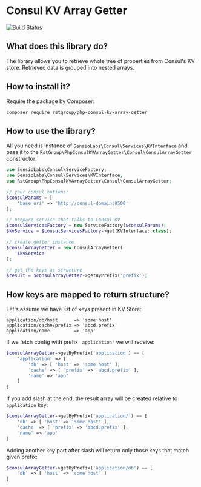 # Consul KV Array Getter

[![Build Status](https://travis-ci.org/rstgroup/php-consul-kv-array-getter.svg?branch=master)](https://travis-ci.org/rstgroup/php-consul-kv-array-getter)

## What does this library do?

The library allows you to retrieve whole tree of properties from Consul's KV store. Retrieved data is grouped into
nested arrays. 

## How to install it?

Require the package by Composer:

```bash
composer require rstgroup/php-consul-kv-array-getter
```

## How to use the library?

All you need is instance of `SensioLabs\Consul\Services\KVInterface` and pass it to
the `RstGroup\PhpConsulKVArrayGetter\Consul\ConsulArrayGetter` constructor:

```php
use SensioLabs\Consul\ServiceFactory;
use SensioLabs\Consul\Services\KVInterface;
use RstGroup\PhpConsulKVArrayGetter\Consul\ConsulArrayGetter;

// your consul options:
$consulParams = [
    'base_uri' => 'http://consul-domain:8500'
];

// prepare service that talks to Consul KV
$consulServicesFactory = new ServiceFactory($consulParams);
$kvService = $consulServicesFactory->get(KVInterface::class);

// create getter instance
$consulArrayGetter = new ConsulArrayGetter(
    $kvService
);

// get the keys as structure
$result = $consulArrayGetter->getByPrefix('prefix');

```

## How keys are mapped to return structure?

Let's assume we have list of keys present in KV Store:

```
application/db/host      => 'some host'
application/cache/prefix => 'abcd.prefix'
application/name         => 'app'
```

If we fetch config with prefix `'application'` we will receive:

```php
$consulArrayGetter->getByPrefix('application') == [
    'application' => [
        'db' => [ 'host' => 'some host' ],
        'cache' => [ 'prefix' => 'abcd.prefix' ],
        'name' => 'app'
    ]
]
```

If you add slash at the end, the result array will be created relative to
`application` key:

```php
$consulArrayGetter->getByPrefix('application/') == [
    'db' => [ 'host' => 'some host' ],
    'cache' => [ 'prefix' => 'abcd.prefix' ],
    'name' => 'app'
]
```

Adding another key part after slash will return only those keys that match given prefix:

```php
$consulArrayGetter->getByPrefix('application/db') == [
    'db' => [ 'host' => 'some host' ]
]
```

